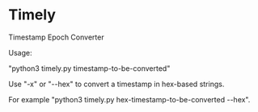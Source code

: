 # Timely
Timestamp Epoch Converter


Usage:

"python3 timely.py timestamp-to-be-converted"

Use "-x" or "--hex" to convert a timestamp in hex-based strings.

For example "python3 timely.py hex-timestamp-to-be-converted --hex". 
